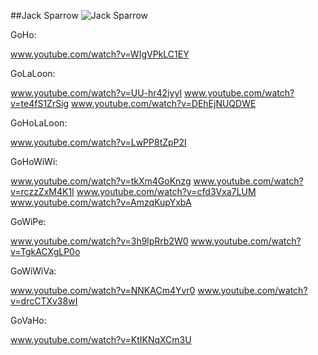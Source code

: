 ##Jack Sparrow
![Jack Sparrow](http://i.ytimg.com/vi/Prp5feb2rMI/hqdefault.jpg)

GoHo:

www.youtube.com/watch?v=WIgVPkLC1EY

GoLaLoon:

www.youtube.com/watch?v=UU-hr42iyyI
www.youtube.com/watch?v=te4fS1ZrSig
www.youtube.com/watch?v=DEhEjNUQDWE

GoHoLaLoon:

www.youtube.com/watch?v=LwPP8tZpP2I

GoHoWiWi:

www.youtube.com/watch?v=tkXm4GoKnzg
www.youtube.com/watch?v=rczzZxM4K1I
www.youtube.com/watch?v=cfd3Vxa7LUM
www.youtube.com/watch?v=AmzqKupYxbA

GoWiPe:

www.youtube.com/watch?v=3h9lpRrb2W0
www.youtube.com/watch?v=TgkACXgLP0o

GoWiWiVa:

www.youtube.com/watch?v=NNKACm4Yvr0
www.youtube.com/watch?v=drcCTXv38wI

GoVaHo:

www.youtube.com/watch?v=KtIKNqXCm3U
